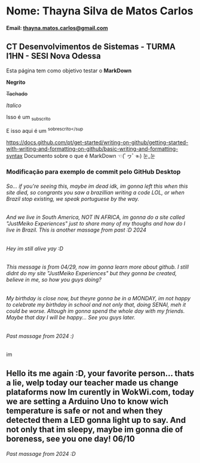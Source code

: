 # Nome: Thayna Silva de Matos Carlos

#### Email: thayna.matos.carlos@gmail.com

## CT Desenvolvimentos de Sistemas - TURMA I1HN - SESI Nova Odessa

Esta página tem como objetivo testar o **MarkDown**

**Negrito**

~~Tachado~~

_Italico_

Isso é um <sub>subscrito</sub>

E isso aqui é um <sup>sobrescrito</sup

https://docs.github.com/pt/get-started/writing-on-github/getting-started-with-writing-and-formatting-on-github/basic-writing-and-formatting-syntax 
Documento sobre o que é MarkDown ☜(ﾟヮﾟ☜) 눈_눈

### Modificação para exemplo de commit pelo GitHub Desktop
###### So... if you're seeing this, maybe im dead idk, im gonna left this when this site died, so congrants you saw a brazillian writing a code LOL, or when Brazil stop existing, we speak portuguese by the way.
###### And we live in South America, NOT IN AFRICA, im gonna do a site called "JustMeiko Experiences" just to share many of my thoughs and how do I live in Brazil. This is another massage from past :D 2024

###### Hey im still alive yay :D
###### This message is from 04/29, now im gonna learn more about github. I still didnt do my site "JustMeiko Experiences" but they gonna be created, believe in me, so how you guys doing?
###### My birthday is close now, but theyre gonna be in a MONDAY, im not happy to celebrate my birthday in school and not only that, doing SENAI, meh it could be worse. Altough im gonna spend the whole day with my friends. Maybe that day I will be happy... See you guys later.
###### Past massage from 2024 :)
 im
## Hello its me again :D, your favorite person... thats a lie, welp today our teacher made us change plataforms now Im curently in WokWi.com, today we are setting a Arduino Uno to know wich temperature is safe or not and when they detected them a LED gonna light up to say. And not only that im sleepy, maybe im gonna die of boreness, see you one day! 06/10
###### Past massage from 2024 :D
